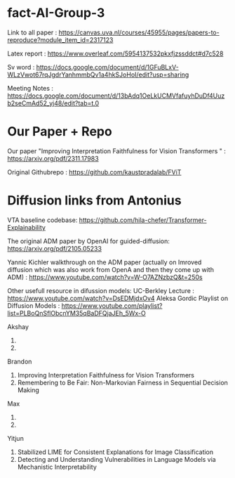 # fact-AI-Group-3



Link to all paper : https://canvas.uva.nl/courses/45955/pages/papers-to-reproduce?module_item_id=2317123 

Latex report : https://www.overleaf.com/5954137532pkxfjzssddct#d7c528 

Sv word : https://docs.google.com/document/d/1GFuBLxV-WLzVwot67rqJgdrYanhmmbQv1a4hkSJoHoI/edit?usp=sharing 

Meeting Notes : https://docs.google.com/document/d/13bAdq1OeLkUCMVfafuyhDuDf4Uuzb2seCmAd52_yj48/edit?tab=t.0

# Our Paper + Repo
Our paper "Improving Interpretation Faithfulness for Vision Transformers " : https://arxiv.org/pdf/2311.17983

Original Githubrepo : https://github.com/kaustpradalab/FViT

# Diffusion links from Antonius
VTA baseline codebase: https://github.com/hila-chefer/Transformer-Explainability

The original ADM paper by OpenAI for guided-diffusion: https://arxiv.org/pdf/2105.05233

Yannic Kichler walkthrough on the ADM paper (actually on Imroved diffusion which was also work from OpenA and then they come up with ADM) : https://www.youtube.com/watch?v=W-O7AZNzbzQ&t=250s

Other usefull resource in difussion models:
UC-Berkley Lecture : https://www.youtube.com/watch?v=DsEDMjdxOv4
Aleksa Gordic Playlist on Diffusion Models : https://www.youtube.com/playlist?list=PLBoQnSflObcnYM35qBaDFQjaJEh_5Wx-O


Akshay 

1. 
2. 

Brandon 

1. Improving Interpretation Faithfulness for Vision Transformers 
2. Remembering to Be Fair: Non-Markovian Fairness in Sequential Decision Making

Max

1.
2.

Yitjun

1. Stabilized LIME for Consistent Explanations for Image Classification
2. Detecting and Understanding Vulnerabilities in Language Models via Mechanistic Interpretability
